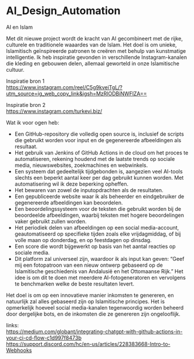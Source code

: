 # AI_Design_Automation
 
AI en Islam

Met dit nieuwe project wordt de kracht van AI gecombineert met de rijke, culturele en traditionele waaardes van de Islam. Het doel is om unieke, Islamitisch geïnspireerde patronen te creëren met behulp van kunstmatige intelligentie. Ik heb inspiratie gevonden in verschillende Instagram-kanalen die kleding en gebouwen delen, allemaal geworteld in onze Islamitische cultuur.

Inspiratie bron 1  
https://www.instagram.com/reel/C5g9kveiTgL/?utm_source=ig_web_copy_link&igsh=MzRlODBiNWFlZA==  

Inspiratie bron 2  
https://www.instagram.com/turkevi.biz/  

Wat ik voor ogen heb:

- Een GitHub-repository die volledig open source is, inclusief de scripts die gebruikt worden voor input en de gegenereerde afbeeldingen als resultaat.
- Het gebruik van Jenkins of GitHub Actions in de cloud om het proces te automatiseren, rekening houdend met de laatste trends op sociale media, nieuwswebsites, zoekmachines en webwinkels.
- Een systeem dat gedeeltelijk tijdgebonden is, aangezien veel AI-tools slechts een beperkt aantal keer per dag gebruikt kunnen worden. Met automatisering wil ik deze beperking opheffen.
- Het bewaren van zowel de inputopdrachten als de resultaten.
- Een gepubliceerde website waar ik als beheerder en eindgebruiker de gegenereerde afbeeldingen kan beoordelen.
- Een beoordelingssysteem voor de teksten die gebruikt worden bij de beoordeelde afbeeldingen, waarbij teksten met hogere beoordelingen vaker gebruikt zullen worden.
- Het periodiek delen van afbeeldingen op een social media-account, geautomatiseerd op specifieke tijden zoals elke vrijdagmiddag, of bij volle maan op donderdag, en op feestdagen op dinsdag.
- Een score die wordt bijgewerkt op basis van het aantal reacties op sociale media.
- Dit platform zal universeel zijn, waardoor ik als input kan geven: “Geef mij een fotopatroon van een nieuw ontwerp gebaseerd op de Islamitische geschiedenis van Andalusië en het Ottomaanse Rijk.” Het idee is om dit te doen met meerdere AI-fotogeneratoren en vervolgens te benchmarken welke de beste resultaten levert.

Het doel is om op een innovatieve manier inkomsten te genereren, en natuurlijk zal alles gebaseerd zijn op Islamitische principes. Het is opmerkelijk hoeveel social media-kanalen tegenwoordig worden beheerd door dergelijke bots, en de inkomsten die ze genereren zijn ongelooflijk.

links:  
https://medium.com/globant/integrating-chatgpt-with-github-actions-in-your-ci-cd-flow-c1d997f8473b  
https://support.discord.com/hc/en-us/articles/228383668-Intro-to-Webhooks  
